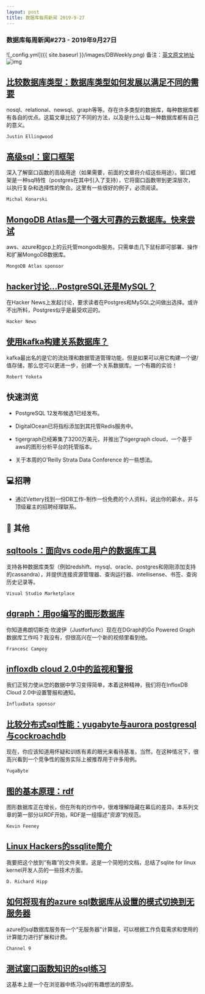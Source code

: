 ```yaml
---
layout: post
title: 数据库每周新闻 2019-9-27
---
```

### 数据库每周新闻#273 - 2019年9月27日
![_config.yml]({{ site.baseurl }}/images/DBWeekly.png)
备注：[英文原文地址](https://dbweekly.com/issues/273)
![img](https://res.cloudinary.com/cpress/image/upload/w_1280,e_sharpen:60/gbiu71no1qycppjaiuyk.jpg)


## [比较数据库类型：数据库类型如何发展以满足不同的需要](https://dbweekly.com/link/77728/web)
nosql、relational、newsql、graph等等。存在许多类型的数据库，每种数据库都有各自的优点。这篇文章比较了不同的方法，以及是什么让每一种数据库都有自己的意义。

`Justin Ellingwood`


## [高级sql：窗口框架](https://dbweekly.com/link/77729/web)
深入了解窗口函数的高级用途（如果需要，前面的文章将介绍这些用途）。窗口框架是一种sql特性（postgres在其中引入了支持），它将窗口函数带到更深层次，以执行复杂和选择性的聚合。这里有一些很好的例子，必须阅读。

`Michal Konarski`


## [MongoDB Atlas是一个强大可靠的云数据库。快来尝试](https://dbweekly.com/link/77731/web)
aws、azure和gcp上的云托管mongodb服务。只需单击几下鼠标即可部署、操作和扩展MongoDB数据库。

`MongoDB Atlas sponsor`


## [hacker讨论…PostgreSQL还是MySQL？](https://dbweekly.com/link/77732/web)
在Hacker News上发起讨论，要求读者在Postgres和MySQL之间做出选择。或许不出所料，Postgres似乎是最受欢迎的。

`Hacker News`


## [使用kafka构建关系数据库？](https://dbweekly.com/link/77733/web)
kafka最出名的是它的流处理和数据管道管理功能，但是如果可以用它构建一个键/值存储，那么您可以更进一步，创建一个关系数据库。一个有趣的实验！

`Robert Yokota`
## 快速浏览


- PostgreSQL 12发布候选1已经发布。


- DigitalOcean已将指标添加到其托管Redis服务中。


- tigergraph已经筹集了3200万美元，并推出了tigergraph cloud，一个基于aws的图形分析平台的托管版本。


- 关于本周的O'Reilly Strata Data Conference 的一些想法。
## 💻招聘


- 通过Vettery找到一份DB工作-制作一份免费的个人资料，说出你的薪水，并与顶级雇主的招聘经理联系。
## 📒 其他


## [sqltools：面向vs code用户的数据库工具](https://dbweekly.com/link/77740/web)
支持各种数据库类型（例如redshift、mysql、oracle、postgres和刚刚添加支持的cassandra），并提供连接资源管理器、查询运行器、intellisense、书签、查询历史记录等。

`Visual Studio Marketplace`




## [dgraph：用go编写的图形数据库](https://dbweekly.com/link/77741/web)
你知道弗朗切斯克·坎波伊（Justforfunc）现在在DGraph的Go Powered Graph数据库工作吗？我没有，但很高兴在一个新的视频里看到他。

`Francesc Campoy`




## [infloxdb cloud 2.0中的监视和警报](https://dbweekly.com/link/77743/web)
我们正努力使从您的数据中学习变得简单，本着这种精神，我们将在InfloxDB Cloud 2.0中设置警报和通知。

`InfluxData sponsor`




## [比较分布式sql性能：yugabyte与aurora postgresql与cockroachdb](https://dbweekly.com/link/77744/web)
现在，你应该知道用怀疑和训练有素的眼光来看待基准，当然，在这种情况下，很高兴看到一个竞争性的服务实际上被推荐用于许多用例。

`YugaByte`




## [图的基本原理：rdf](https://dbweekly.com/link/77745/web)
图形数据库正在增长，但在所有的炒作中，很难理解隐藏在幕后的差异。本系列文章的第一部分以RDF开始，RDF是一组描述“资源”的规范。

`Kevin Feeney`




## [Linux Hackers的ssqlite简介](https://dbweekly.com/link/77747/web)
我要把这个放到“有趣”的文件夹里。这是一个简短的文档，总结了sqlite for linux kernel开发人员的一些技术方面。

`D. Richard Hipp`




## [如何将现有的azure sql数据库从设置的模式切换到无服务器](https://dbweekly.com/link/77748/web)
azure的sql数据库服务有一个“无服务器”计算层，可以根据工作负载需求和使用的计算能力进行扩展和计费。

`Channel 9`




## [测试窗口函数知识的sql练习](https://dbweekly.com/link/77750/web)
这基本上是一个在浏览器中练习sql的有趣想法的原型。


